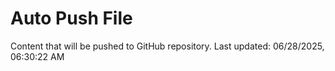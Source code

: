 # Auto Push File

Content that will be pushed to GitHub repository.
Last updated: 06/28/2025, 06:30:22 AM